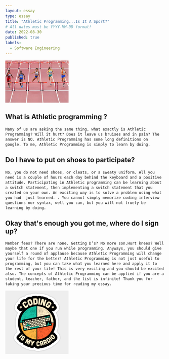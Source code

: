 ```yaml
---
layout: essay
type: essay
title: "Athletic Programming...Is It A Sport?"
# All dates must be YYYY-MM-DD format!
date: 2022-08-30
published: true
labels:
  - Software Engineering
---
```


<img width="200px" class="rounded float-start pe-4" src="../img/a5896eaf-2792-4ea4-935e-82fd5045f5ef.jpg">


## What is Athletic programming ? 
	Many of us are asking the same thing, what exactly is Athletic Programming? Will it hurt? Does it leave us bruises and in pain? The answer is NO. Athletic Programming has some long definitions on google. To me, Athletic Programming is simply to learn by doing.

## Do I have to put on shoes to participate?
	No, you do not need shoes, or cleats, or a sweaty uniform. All you need is a couple of hours each day behind the keyboard and a positive attitude. Participating in Athletic programming can be learning about a switch statement, then implementing a switch statement that you created on your own. An exciting way is to solve a problem using what you had  just learned. . You cannot simply memorize coding interview questions nor syntax, well you can, but you will not truely be learning by doing. 

## Okay that's enough you got me, where do I sign up?
	Member fees? There are none. Getting D’s? No more son.Hurt knees? Well maybe that one if you run while programming. Anyways, you should give yourself a round of applause because Athletic Programming will change your life for the better! Athletic Programming is not just useful to programming, but you can take what you learned here and apply it to the rest of your life! This is very exciting and you should be excited also. The concepts of Athletic Programming can be applied if you are a student, teacher, father, and the list is infinite! Thank you for taking your precious time for reading my essay. 
	
<img width="200px" class="rounded float-start pe-4" src="../img/images.png">
	
